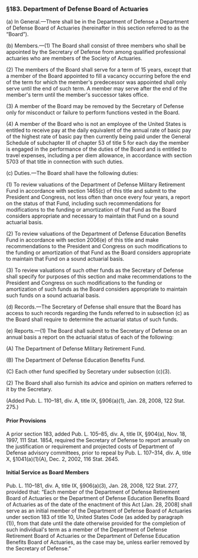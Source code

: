 ### §183. Department of Defense Board of Actuaries ###

(a) In General.—There shall be in the Department of Defense a Department of Defense Board of Actuaries (hereinafter in this section referred to as the “Board”).

(b) Members.—(1) The Board shall consist of three members who shall be appointed by the Secretary of Defense from among qualified professional actuaries who are members of the Society of Actuaries.

(2) The members of the Board shall serve for a term of 15 years, except that a member of the Board appointed to fill a vacancy occurring before the end of the term for which the member's predecessor was appointed shall only serve until the end of such term. A member may serve after the end of the member's term until the member's successor takes office.

(3) A member of the Board may be removed by the Secretary of Defense only for misconduct or failure to perform functions vested in the Board.

(4) A member of the Board who is not an employee of the United States is entitled to receive pay at the daily equivalent of the annual rate of basic pay of the highest rate of basic pay then currently being paid under the General Schedule of subchapter III of chapter 53 of title 5 for each day the member is engaged in the performance of the duties of the Board and is entitled to travel expenses, including a per diem allowance, in accordance with section 5703 of that title in connection with such duties.

(c) Duties.—The Board shall have the following duties:

(1) To review valuations of the Department of Defense Military Retirement Fund in accordance with section 1465(c) of this title and submit to the President and Congress, not less often than once every four years, a report on the status of that Fund, including such recommendations for modifications to the funding or amortization of that Fund as the Board considers appropriate and necessary to maintain that Fund on a sound actuarial basis.

(2) To review valuations of the Department of Defense Education Benefits Fund in accordance with section 2006(e) of this title and make recommendations to the President and Congress on such modifications to the funding or amortization of that Fund as the Board considers appropriate to maintain that Fund on a sound actuarial basis.

(3) To review valuations of such other funds as the Secretary of Defense shall specify for purposes of this section and make recommendations to the President and Congress on such modifications to the funding or amortization of such funds as the Board considers appropriate to maintain such funds on a sound actuarial basis.

(d) Records.—The Secretary of Defense shall ensure that the Board has access to such records regarding the funds referred to in subsection (c) as the Board shall require to determine the actuarial status of such funds.

(e) Reports.—(1) The Board shall submit to the Secretary of Defense on an annual basis a report on the actuarial status of each of the following:

(A) The Department of Defense Military Retirement Fund.

(B) The Department of Defense Education Benefits Fund.

(C) Each other fund specified by Secretary under subsection (c)(3).

(2) The Board shall also furnish its advice and opinion on matters referred to it by the Secretary.

(Added Pub. L. 110–181, div. A, title IX, §906(a)(1), Jan. 28, 2008, 122 Stat. 275.)

#### Prior Provisions ####

A prior section 183, added Pub. L. 105–85, div. A, title IX, §904(a), Nov. 18, 1997, 111 Stat. 1854, required the Secretary of Defense to report annually on the justification or requirement and projected costs of Department of Defense advisory committees, prior to repeal by Pub. L. 107–314, div. A, title X, §1041(a)(1)(A), Dec. 2, 2002, 116 Stat. 2645.

#### Initial Service as Board Members ####

Pub. L. 110–181, div. A, title IX, §906(a)(3), Jan. 28, 2008, 122 Stat. 277, provided that: “Each member of the Department of Defense Retirement Board of Actuaries or the Department of Defense Education Benefits Board of Actuaries as of the date of the enactment of this Act [Jan. 28, 2008] shall serve as an initial member of the Department of Defense Board of Actuaries under section 183 of title 10, United States Code (as added by paragraph (1)), from that date until the date otherwise provided for the completion of such individual's term as a member of the Department of Defense Retirement Board of Actuaries or the Department of Defense Education Benefits Board of Actuaries, as the case may be, unless earlier removed by the Secretary of Defense.”
